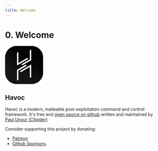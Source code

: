 ```yaml
---
title: Welcome
---
```


# 0. Welcome

<img width="125px" src="assets/Havoc.png" />

## Havoc
Havoc is a modern, malleable post-exploitation command and control framework.
It's free and [open source on github](https://github.com/HavocFramework/Havoc) written and maintained by [Paul Ungur (C5pider)](https://twitter.com/C5pider)

Consider supporting this project by donating: 
* [Patreon](https://www.patreon.com/5pider) 
* [Github Sponsors](https://github.com/sponsors/Cracked5pider/).
